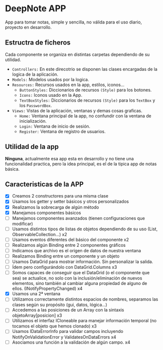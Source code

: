 # DeepNote APP
App para tomar notas, simple y sencilla, no válida para el uso diario, proyecto en desarrollo.

## Estructra de ficheros
Cada componente se organiza en distintas carpetas dependiendo de su utilidad.

- `Controllers:` En este direcotrio se disponen las clases encargadas de la logica de la aplicación.
- `Models:` Modelos usados por la logica.
- `Resources:` Recursos usados en la app, estilos, iconos...
	- `ButtonStyles:` Diccionarios de recursos `(Style)` para los botones.
	- `Icons:` Iconos usado en la App.
	- `TextBoxStyles:` Diccionarios de recursos `(Style)` para los `TextBox` y los `PasswordBox`.
- `Views:` Vistas de la aplicación, ventanas y demas cosas graficas.
	- `Home:` Ventana principal de la app, no confundir con la ventana de inicialización.
	- `Login:` Ventana de inicio de sesión.
	- `Register:` Ventana de registro de usuarios.
    
## Utilidad de la app
**Ninguna**, actualmente esa app esta en desarrollo y no tiene una funcionalidad practica, pero la idea principal,
es el de la tipica app de notas básica.

## Caracteristicas de la APP
- [x] Creamos 2 constructores para una misma clase
- [x] Usamos los getter y setter básicos y otros personalizados
- [x] Realizamos la sobrecarga de algún método
- [x] Manejamos componentes básicos
- [ ] Manejamos componentes avanzados (tienen configuraciones que modificar)
- [ ] Usamos distintos tipos de listas de objetos dependiendo de su uso (List, ObservableCollection...) x2
- [ ] Usamos eventos diferentes del básico del componente x2
- [ ] Realizamos algún Binding entre 2 componentes gráficos
- [ ] Indicamos que archivo es el origen de datos de nuestra ventana
- [ ] Realizamos Binding entre un componente y un objeto
- [ ] Usamos DataGrid para mostrar información. Sin personalizar la salida.
- [ ] Ídem pero configurándolo con DataGrid.Columns x3
- [ ] Somos capaces de conseguir que el DataGrid (o el componente que sea) se actualice, no solo con la inclusión/eliminación de nuevos elementos, sino también al cambiar alguna propiedad de alguno de ellos. (INotifyPropertyChanged) x4
- [x] Usamos una 2ª ventana
- [ ] Utilizamos correctamente distintos espacios de nombres, separamos las clases según su propósito (gui, datos, lógica...)
- [ ] Accedemos a las posiciones de un Array con la sintaxis objetoArray[posicion] x3
- [ ] Utilizamos el interfaz ICloneable para manejar información temporal (no tocamos el objeto que hemos clonado) x3
- [ ] Usamos IDataErrorInfo para validar campos incluyendo NotifyOnValidationError y ValidatesOnDataErrors x4
- [ ] Asociamos una función a la validación de algún campo. x4
